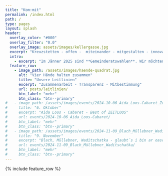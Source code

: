```yaml
---
title: "Kom:mit"
permalink: /index.html
path: /
type: pages
layout: splash
header:
  overlay_color: "#000"
  overlay_filter: "0.0"
  overlay_image: assets/images/kellergasse.jpg
  excerpt: "Kreuzstetten - offen -  miteinander - mitgestalten - innovativ - transparent"
  intro: 
    - excerpt: "Im Jänner 2025 sind **Gemeinderatswahlen**. Wir möchten die Zukunft von Kreuzstetten aktiv mitgestalten und werden daher als Liste **Kom:mit** antreten."  
  feature_row:
    - image_path: /assets/images/haende-quadrat.jpg  
      alt: "Vier Hände halten zusammen"
      title: "Unsere Leitlinien"  
      excerpt: "Zusammenarbeit - Transparenz - Mitbestimmung"  
      url: posts/leitlinien/
      btn_label: "mehr"
      btn_class: "btn--primary"  
#   - image_path: /assets/images/events/2024-10-06_Aida_Loos-Cabaret_Zeitloos.jpg
#     title: "6. Oktober"
#     excerpt: "Aida Loos - Cabaret - Best of ZEITLOOS"  
#     url: events/2024-10-06_Aida_Loos-Cabaret/
#     btn_label: "mehr"
#     btn_class: "btn--primary"  
#   - image_path: /assets/images/events/2024-11-09_Blach_Müllebner_Waditschatka.jpg
#     title: "9. November"
#     excerpt: "Blach, Müllebner, Waditschatka - glaubt´s i bin ar oasch med uan - Francois Villon übertragen von H.C.Artmann"  
#     url: events/2024-11-09_Blach_Müllebner_Waditschatka/
#     btn_label: "mehr"
#     btn_class: "btn--primary"  
---
```

{% include feature_row %}  
